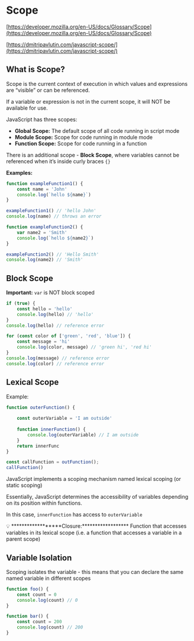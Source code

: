 # Scope

[https://developer.mozilla.org/en-US/docs/Glossary/Scope](https://developer.mozilla.org/en-US/docs/Glossary/Scope) 

[https://dmitripavlutin.com/javascript-scope/](https://dmitripavlutin.com/javascript-scope/)

## What is Scope?

Scope is the current context of execution in which values and expressions are “visible” or can be referenced. 

If a variable or expression is not in the current scope, it will NOT be available for use. 

JavaScript has three scopes:

- ****************************Global Scope:**************************** The default scope of all code running in script mode
- ************************Module Scope:************************ Scope for code running in module mode
- ********************************Function Scope:******************************** Scope for code running in a function

There is an additional scope - **********************Block Scope**********************, where variables cannot be referenced when it’s inside curly braces `{}` 

******************Examples:******************

```jsx
function exampleFunction1() {
	const name = 'John'
	console.log(`hello ${name}`)
}

exampleFunction1() // 'hello John'
console.log(name) // throws an error

function exampleFunction2() {
	var name2 = 'Smith'
	console.log(`hello ${name2}`)
}

exampleFunction2() // 'Hello Smith'
console.log(name2) // 'Smith'
```

## Block Scope

****************Important:**************** `var` is NOT block scoped 

```jsx
if (true) {
	const hello = 'hello'
	console.log(hello) // 'hello'
}
console.log(hello) // reference error

for (const color of ['green', 'red', 'blue']) {
	const message = 'hi' 
	console.log(color, message) // 'green hi', 'red hi'
}
console.log(message) // reference error
console.log(color) // reference error
```

## Lexical Scope

Example:

```jsx
function outerFunction() {
	
	const outerVariable = 'I am outside'
	
	function innerFunction() {
		console.log(outerVariable) // I am outside
	}
	return innerFunc
}

const callFunction = outFunction();
callFunction()
```

JavaScript implements a scoping mechanism named lexical scoping (or static scoping)

Essentially, JavaScript determines the accessibility of variables depending on its position within functions. 

In this case, `innerFunction` has access to `outerVariable` 

<aside>
💡 ******************Closure:****************** Function that accesses variables in its lexical scope (i.e. a function that accesses a variable in a parent scope)

</aside>

## Variable Isolation

Scoping isolates the variable - this means that you can declare the same named variable in different scopes

```jsx
function foo() {
	const count = 0
	console.log(count) // 0 
}

function bar() {
	const count = 200
	console.log(count) // 200
}
```